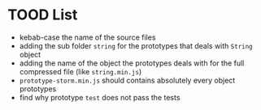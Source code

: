 # TOOD List

- kebab-case the name of the source files
- adding the sub folder `string` for the prototypes that deals with `String` object
- adding the name of the object the prototypes deals with for the full compressed file (like `string.min.js`)
- `prototype-storm.min.js` should contains absolutely every object prototypes
- find why prototype `test` does not pass the tests